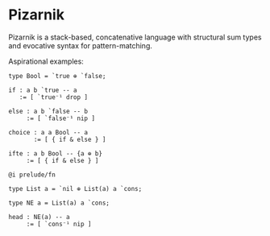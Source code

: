 # Pizarnik

Pizarnik is a stack-based, concatenative language with structural sum types and
evocative syntax for pattern-matching.

Aspirational examples:

```
type Bool = `true ⊕ `false;

if : a b `true -- a
   := [ `true⁻¹ drop ]

else : a b `false -- b
     := [ `false⁻¹ nip ]

choice : a a Bool -- a
       := [ { if & else } ]

ifte : a b Bool -- {a ⊕ b}
     := [ { if & else } ]
```

```
@i prelude/fn

type List a = `nil ⊕ List(a) a `cons;

type NE a = List(a) a `cons;

head : NE(a) -- a
     := [ `cons⁻¹ nip ]
```
